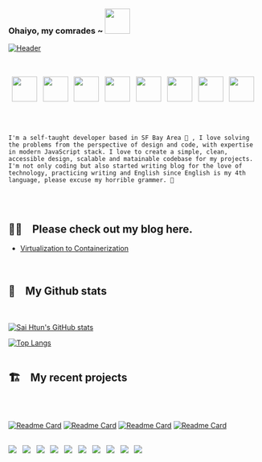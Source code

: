 ### Ohaiyo, my comrades ~ <img src="https://media.tenor.com/images/02427a361839c4b3c41dab89c2bf12a6/tenor.gif" width="50"/>
[![Header](https://encrypted-tbn0.gstatic.com/images?q=tbn:ANd9GcQeF24QURKTfBON31ms7_jp7g0DoDfpQNd5kA&usqp=CAU )](https://saihtun.xyz)
</br></br></br>

<p align='center'>
<img  src="https://cdn.svgporn.com/logos/html-5.svg" width="50"/>&nbsp;&nbsp;
<img  src="https://cdn.svgporn.com/logos/css-3.svg" width="50"/>&nbsp;&nbsp;
<img  src="https://cdn.svgporn.com/logos/javascript.svg" width="50"/>&nbsp;&nbsp;
<img  src="https://cdn.svgporn.com/logos/typescript-icon.svg" width="50"/>&nbsp;&nbsp;
<img  src="https://cdn.svgporn.com/logos/react.svg" width="50"/>&nbsp;&nbsp;
<img  src="https://cdn.svgporn.com/logos/nodejs-icon.svg" width="50"/>&nbsp;&nbsp;
<img  src="https://cdn.svgporn.com/logos/graphql.svg" width="50"/>&nbsp;&nbsp;
<img  src="https://cdn.svgporn.com/logos/postgresql.svg" width="50"/>&nbsp;&nbsp;
</p></br></br>

    I'm a self-taught developer based in SF Bay Area 🌉 , I love solving the problems from the perspective of design and code, with expertise in modern JavaScript stack. I love to create a simple, clean, accessible design, scalable and matainable codebase for my projects. I'm not only coding but also started writing blog for the love of technology, practicing writing and English since English is my 4th language, please excuse my horrible grammer. 🥶

</br></br>


## ✍🏼  &nbsp;&nbsp; Please check out my blog here.
        
* [Virtualization to Containerization](https://saihtun.xyz/blogs/ckmkyo6jk44xl0b74i7gf9zp5)</br></br></br>

## 🗽 &nbsp;&nbsp;  My Github stats
</br></br>
[![Sai Htun's GitHub stats](https://github-readme-stats.vercel.app/api?username=SaiHtun&show_icons=true&theme=radical)](https://github.com/SaiHtun/github-readme-stats)

[![Top Langs](https://github-readme-stats.vercel.app/api/top-langs/?username=SaiHtun&layout=compact&theme=radical)](https://github.com/SaiHtun/github-readme-stats)
</br></br>
## 🏗 &nbsp;&nbsp;  My recent projects
</br></br>

[![Readme Card](https://github-readme-stats.vercel.app/api/pin/?username=SaiHtun&repo=outstagramm&theme=radical)](https://github.com/SaiHtun/outstagramm)
[![Readme Card](https://github-readme-stats.vercel.app/api/pin/?username=SaiHtun&repo=telemartmyanmar&theme=radical)](https://github.com/SaiHtun/telemartmyanmar)
[![Readme Card](https://github-readme-stats.vercel.app/api/pin/?username=SaiHtun&repo=sps-business-group&theme=radical)](https://github.com/SaiHtun/sps-business-group)
[![Readme Card](https://github-readme-stats.vercel.app/api/pin/?username=SaiHtun&repo=next-portfolio&theme=radical)](https://github.com/SaiHtun/next-portfolio)
</br></br>

<p align='center'>

![](  https://img.shields.io/badge/OS-Linux-yellow?style=for-the-badge&logo=linux  )&nbsp;&nbsp;
![](  https://img.shields.io/badge/IDE-vscode-blue?style=for-the-badge&logo=visual-studio-code )&nbsp;&nbsp;
![](  https://img.shields.io/badge/VCS-Github-orange?style=for-the-badge&logo=git )&nbsp;&nbsp;
![](  https://img.shields.io/badge/cdn-vercel-black?style=for-the-badge&logo=vercel )&nbsp;&nbsp;
![](  https://img.shields.io/badge/cdn-Netlify-green?style=for-the-badge&logo=Netlify )&nbsp;&nbsp;
![](  https://img.shields.io/badge/Paas-Heroku-violet?style=for-the-badge&logo=heroku )&nbsp;&nbsp;
![](  https://img.shields.io/badge/Cloud-AWS-yellow?style=for-the-badge&logo=Amazon-aws )&nbsp;&nbsp;
![](  https://img.shields.io/badge/Cloud-Azure-blue?style=for-the-badge&logo=Microsoft-azure )&nbsp;&nbsp;
![](  https://img.shields.io/badge/Containerization-docker-blue?style=for-the-badge&logo=Docker )&nbsp;&nbsp;
![](  https://img.shields.io/badge/design-Figma-orange?style=for-the-badge&logo=Figma )&nbsp;&nbsp;

</p>


  
  

<!--
**SaiHtun/SaiHtun** is a ✨ _special_ ✨ repository because its `README.md` (this file) appears on your GitHub profile.

Here are some ideas to get you started:

- 🔭 I’m currently working on ...
- 🌱 I’m currently learning ...
- 👯 I’m looking to collaborate on ...
- 🤔 I’m looking for help with ...
- 💬 Ask me about ...
- 📫 How to reach me: ...
- 😄 Pronouns: ...
- ⚡ Fun fact: ...
-->

